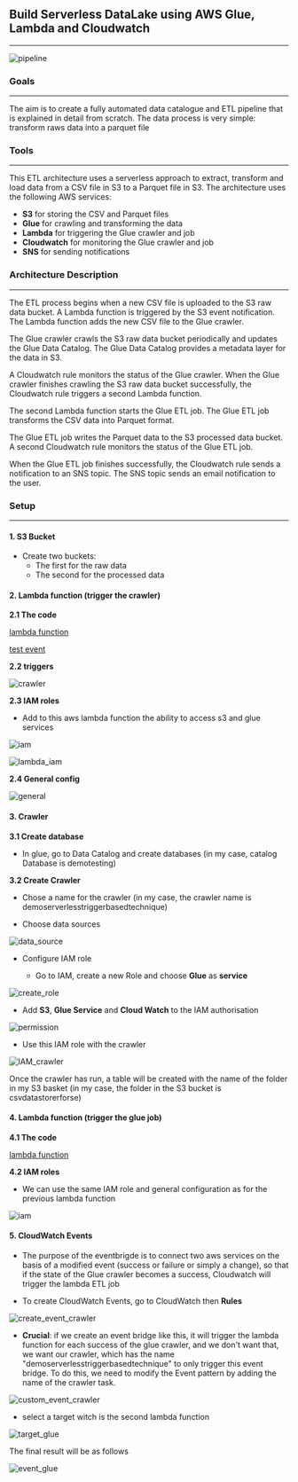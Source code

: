 ## Build Serverless DataLake using AWS Glue, Lambda and Cloudwatch

---

![pipeline](/image/serverless_1.jpg)

### Goals

---

The aim is to create a fully automated data catalogue and ETL pipeline that is explained in detail from scratch.
The data process is very simple: transform raws data into a parquet file


### Tools

---

This ETL architecture uses a serverless approach to extract, transform 
and load data from a CSV file in S3 to a Parquet file in S3. 
The architecture uses the following AWS services:

- **S3** for storing the CSV and Parquet files
- **Glue** for crawling and transforming the data
- **Lambda** for triggering the Glue crawler and job
- **Cloudwatch** for monitoring the Glue crawler and job
- **SNS** for sending notifications

### Architecture Description

---

The ETL process begins when a new CSV file is uploaded to the S3 raw data bucket. A Lambda function is triggered by the S3 event notification. The Lambda function adds the new CSV file to the Glue crawler.

The Glue crawler crawls the S3 raw data bucket periodically and updates the Glue Data Catalog. The Glue Data Catalog provides a metadata layer for the data in S3.

A Cloudwatch rule monitors the status of the Glue crawler. When the Glue crawler finishes crawling the S3 raw data bucket successfully, the Cloudwatch rule triggers a second Lambda function.

The second Lambda function starts the Glue ETL job. The Glue ETL job transforms the CSV data into Parquet format.

The Glue ETL job writes the Parquet data to the S3 processed data bucket. A second Cloudwatch rule monitors the status of the Glue ETL job.

When the Glue ETL job finishes successfully, the Cloudwatch rule sends a notification to an SNS topic. The SNS topic sends an email notification to the user.

### Setup

---

#### 1. S3 Bucket

- Create two buckets:
    - The first for the raw data
    - The second for the processed data

#### 2. Lambda function (trigger the crawler)

**2.1 The code**

[lambda function](crawler%20trigger/crawlertrigger.py)

[test event](crawler%20trigger/testevent.json)

**2.2 triggers**

![crawler](/image/s3_trigger_crawler.png)

**2.3 IAM roles**

- Add to this aws lambda function the ability to access s3 and glue services


![iam](/image/IAM-first.png)


![lambda_iam](/image/lambda-iam.png)

**2.4 General config**

![general](/image/s3-general-config.png)


#### 3. Crawler

**3.1 Create database**

- In glue, go to Data Catalog and create databases (in my case, catalog Database is demotesting)

**3.2 Create Crawler**

- Chose a name for the crawler (in my case, the crawler name is demoserverlesstriggerbasedtechnique)


- Choose data sources

![data_source](/image/data_source.png)

- Configure IAM role

  - Go to IAM, create a new Role and choose **Glue** as **service**

![create_role](/image/IAM-Role-glue.png)

  - Add **S3**, **Glue Service** and **Cloud Watch** to the IAM authorisation

![permission](/image/attached_permission.png)

  - Use this IAM role with the crawler


![IAM_crawler](/image/IAM_crawler.png)

Once the crawler has run, a table will be created with the name of the folder in my S3 basket 
(in my case, the folder in the S3 bucket is csvdatastorerforse)

#### 4. Lambda function (trigger the glue job)

**4.1 The code**

[lambda function](crawler%20trigger/crawlertrigger.py)

**4.2 IAM roles**

- We can use the same IAM role and general configuration as for the previous lambda function

![iam](/image/IAM-first.png)


#### 5. CloudWatch Events



- The purpose of the eventbrigde is to connect two aws services on the basis of a modified event 
(success or failure or simply a change), so that if the state of the Glue crawler becomes a success, 
Cloudwatch will trigger the lambda ETL job


- To create CloudWatch Events, go to CloudWatch then **Rules**


![create_event_crawler](/image/create_event_crawler.png)

- **Crucial**: if we create an event bridge like this, it will trigger the lambda function for each success 
of the glue crawler, and we don't want that,
  we want our crawler, which has the name "demoserverlesstriggerbasedtechnique" to only trigger this event bridge.
To do this, we need to modify the Event pattern by adding the name of the crawler task.


![custom_event_crawler](/image/custom_event_crawler.png)


- select a target witch is the second lambda function 


![target_glue](/image/select_target.png)


The final result will be as follows

![event_glue](/image/event_create.png)

